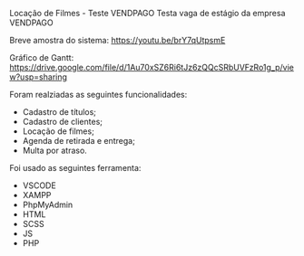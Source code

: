 Locação de Filmes - Teste VENDPAGO
Testa vaga de estágio da empresa VENDPAGO

Breve amostra do sistema:
https://youtu.be/brY7qUtpsmE

Gráfico de Gantt: https://drive.google.com/file/d/1Au70xSZ6Ri6tJz6zQQcSRbUVFzRo1g_p/view?usp=sharing

Foram realziadas as seguintes funcionalidades:
* Cadastro de títulos;
* Cadastro de clientes;
* Locação de filmes;
* Agenda de retirada e entrega;
* Multa por atraso.

Foi usado as seguintes ferramenta:
* VSCODE
* XAMPP
* PhpMyAdmin
* HTML
* SCSS
* JS
* PHP

